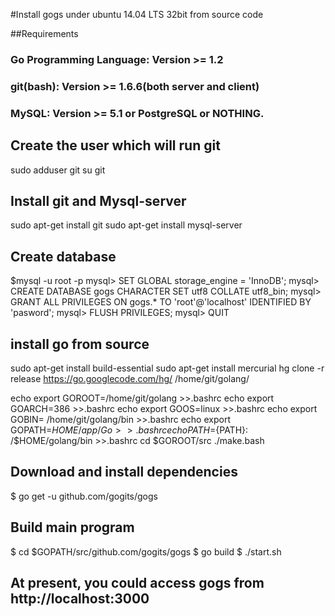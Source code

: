 #Install gogs under ubuntu 14.04 LTS 32bit from source code

##Requirements
### Go Programming Language: Version >= 1.2
### git(bash): Version >= 1.6.6(both server and client) 
### MySQL: Version >= 5.1 or PostgreSQL or NOTHING. 

## Create the user which will run git
sudo  adduser git
su git

## Install git and Mysql-server
sudo apt-get install git
sudo apt-get install mysql-server

## Create database
$mysql -u root -p
mysql> SET GLOBAL storage_engine = 'InnoDB';
mysql> CREATE DATABASE gogs CHARACTER SET utf8 COLLATE utf8_bin;
mysql> GRANT ALL PRIVILEGES ON gogs.* TO 'root'@'localhost' IDENTIFIED BY 'pasword';
mysql> FLUSH PRIVILEGES;
mysql> QUIT

## install go from source
sudo apt-get install build-essential 
sudo apt-get install mercurial
hg clone -r release https://go.googlecode.com/hg/ /home/git/golang/
 

echo export GOROOT=/home/git/golang >>.bashrc
echo export GOARCH=386   >>.bashrc 
echo export GOOS=linux  >>.bashrc 
echo export GOBIN= /home/git/golang/bin  >>.bashrc 
echo export GOPATH=$HOME/app/Go   >>.bashrc 
echo  PATH=${PATH}: /$HOME/golang/bin  >>.bashrc
cd $GOROOT/src
./make.bash

## Download and install dependencies
$ go get -u github.com/gogits/gogs

## Build main program
$ cd $GOPATH/src/github.com/gogits/gogs
$ go build
$ ./start.sh

## At present, you could access gogs from http://localhost:3000

